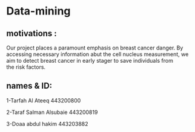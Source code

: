 # Data-mining
## motivations :
Our project places a paramount emphasis on breast cancer danger. By accessing necessary information abut the cell nucleus measurement, we aim to detect breast cancer in early stager to save individuals from the risk factors.

## names & ID: 
1-Tarfah Al Ateeq 443200800

2-Taraf Salman Alsubaie 443200819

3-Doaa abdul hakim  443203882

